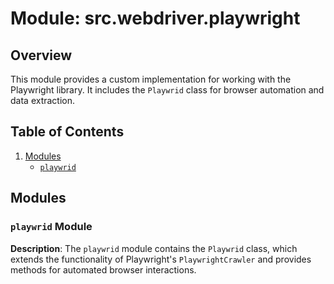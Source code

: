 # Module: src.webdriver.playwright

## Overview

This module provides a custom implementation for working with the Playwright library. It includes the `Playwrid` class for browser automation and data extraction.

## Table of Contents
1.  [Modules](#modules)
    -   [`playwrid`](#playwrid-module)

## Modules

### `playwrid` Module

**Description**: The `playwrid` module contains the `Playwrid` class, which extends the functionality of Playwright's `PlaywrightCrawler` and provides methods for automated browser interactions.